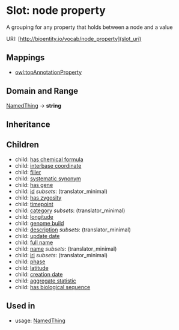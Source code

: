 # Slot: node property


A grouping for any property that holds between a node and a value

URI: [http://bioentity.io/vocab/node_property](slot_uri)
## Mappings

 * [owl:topAnnotationProperty](http://purl.obolibrary.org/obo/owl_topAnnotationProperty)
## Domain and Range

[NamedThing](NamedThing.md) -> **string**
## Inheritance

## Children

 *  child: [has chemical formula](has_chemical_formula.md)
 *  child: [interbase coordinate](interbase_coordinate.md)
 *  child: [filler](filler.md)
 *  child: [systematic synonym](systematic_synonym.md)
 *  child: [has gene](has_gene.md)
 *  child: [id](id.md) *subsets*: (translator_minimal)
 *  child: [has zygosity](has_zygosity.md)
 *  child: [timepoint](timepoint.md)
 *  child: [category](category.md) *subsets*: (translator_minimal)
 *  child: [longitude](longitude.md)
 *  child: [genome build](genome_build.md)
 *  child: [description](description.md) *subsets*: (translator_minimal)
 *  child: [update date](update_date.md)
 *  child: [full name](full_name.md)
 *  child: [name](name.md) *subsets*: (translator_minimal)
 *  child: [iri](iri.md) *subsets*: (translator_minimal)
 *  child: [phase](phase.md)
 *  child: [latitude](latitude.md)
 *  child: [creation date](creation_date.md)
 *  child: [aggregate statistic](aggregate_statistic.md)
 *  child: [has biological sequence](has_biological_sequence.md)
## Used in

 *  usage: [NamedThing](NamedThing.md)
